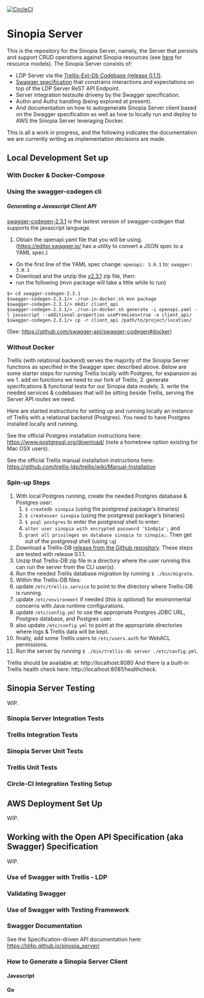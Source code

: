 [![CircleCI](https://circleci.com/gh/LD4P/sinopia_server.svg?style=svg)](https://circleci.com/gh/LD4P/sinopia_server)

# Sinopia Server

This is the repository for the Sinopia Server, namely, the Server that persists and support CRUD operations against Sinopia resources (see [here](https://ld4p.github.io/sinopia/models) for resource models). The Sinopia Server consists of:

- LDP Server via the [Trellis-Ext-Db Codebase (release 0.1.1)](https://github.com/trellis-ldp/trellis-ext-db).
- [Swagger specification](swagger.yaml) that constrains interactions and expectations on top of the LDP Server ReST API Endpoint.
- Server integration testsuite driveny by the Swagger specification.
- Authn and Authz handling (being explored at present).
- And documentation on how to autogenerate Sinopia Server client based on the Swagger specification as well as how to locally run and deploy to AWS the Sinopia Server leveraging Docker.

This is all a work in progress, and the following indicates the documentation we are currently writing as implementation decisions are made.

## Local Development Set up

### With Docker & Docker-Compose

### Using the swagger-codegen cli

##### Generating a Javascript Client API
[swagger-codegen-2.3.1](https://github.com/swagger-api/swagger-codegen/releases/tag/v2.3.1) is the lastest version of swagger-codegen that supports the javascript language.

1. Obtain the openapi.yaml file that you will be using. (https://editor.swagger.io/ has a utility to convert a JSON spec to a YAML spec.)
- On the first line of the YAML spec change: `openapi: 3.0.1` to: `swagger: 3.0.1`
- Download and the unzip the [v2.3.1](https://github.com/swagger-api/swagger-codegen/archive/v2.3.1.zip) zip file, then:
- run the following (mvn package will take a little while to run)
```
$> cd swagger-codegen-2.3.1
$swagger-codegen-2.3.1/> ./run-in-docker.sh mvn package
$swagger-codegen-2.3.1/> mkdir client_api
$swagger-codegen-2.3.1/> ./run-in-docker.sh generate -i openapi.yaml -l javascript --additional-properties usePromises=true -o client_api/
$swagger-codegen-2.3.1/> cp -r client_api /path/to/project/location/
```
(See: https://github.com/swagger-api/swagger-codegen#docker)

### Without Docker

Trellis (with relational backend) serves the majority of the Sinopia Server functions as specified in the Swagger spec described above. Below are some starter steps for running Trellis locally with Postgres, for expansion as we 1. add on functions we need to our fork of Trellis; 2. generate specifications & functional tests for our Sinopia data models; 3. write the needed services & codebases that will be sitting beside Trellis, serving the Server API routes we need.

Here are started instructions for setting up and running locally an instance of Trellis with a relational backend (Postgres). You need to have Postgres installed locally and running.

See the official Postgres installation instructions here: https://www.postgresql.org/download/ (note a homebrew option existing for Mac OSX users).

See the official Trellis manual installation instructions here: https://github.com/trellis-ldp/trellis/wiki/Manual-Installation

### Spin-up Steps

1. With local Postgres running, create the needed Postgres database & Postgres user:
    1. `$ createdb sinopia` (using the postgresql package's binaries)
    2. `$ createuser sinopia` (using the postgresql package's binaries)
    3. `$ psql postgres` to enter the postgresql shell to enter:
    4. `alter user sinopia with encrypted password 'S1n0p1a';` and
    5. `grant all privileges on database sinopia to sinopia;`. Then get out of the postgresql shell (using `\q`)
2. Download a Trellis-DB [release from the Github repository](https://github.com/trellis-ldp/trellis-ext-db/releases). These steps are tested with release 0.1.1.
3. Unzip that Trellis-DB zip file in a directory where the user running this can run the server from the CLI user(s).
4. Run the needed Trellis database migration by running `$ ./bin/migrate`.
5. Within the Trellis-DB files:
  1. update `/etc/trellis.service` to point to the directory where Trellis-DB is running.
  2. update `/etc/environment` if needed (_this is optional_) for environmental concerns with Java runtime configurations.
  3. update `/etc/config.yml` to use the appropriate Postgres JDBC URL, Postgres database, and Postgres user.
  4. also update `/etc/config.yml` to point at the appropriate directories where logs & Trellis data will be kept.
  5. finally, add some Trellis users to `/etc/users.auth` for WebACL permissions.
6. Run the server by running `$ ./bin/trellis-db server ./etc/config.yml`.

Trellis should be available at: http://localhost:8080 And there is a built-in Trellis health check here: http://localhost:8081/healthcheck.

## Sinopia Server Testing

WIP.

### Sinopia Server Integration Tests

### Trellis Integration Tests

### Sinopia Server Unit Tests

### Trellis Unit Tests

### Circle-CI Integration Testing Setup


## AWS Deployment Set Up

WIP.

## Working with the Open API Specification (aka Swagger) Specification

WIP.

### Use of Swagger with Trellis - LDP

### Validating Swagger

### Use of Swagger with Testing Framework

### Swagger Documentation

See the Specification-driven API documentation here: https://ld4p.github.io/sinopia_server/

### How to Generate a Sinopia Server Client

#### Javascript

#### Go
